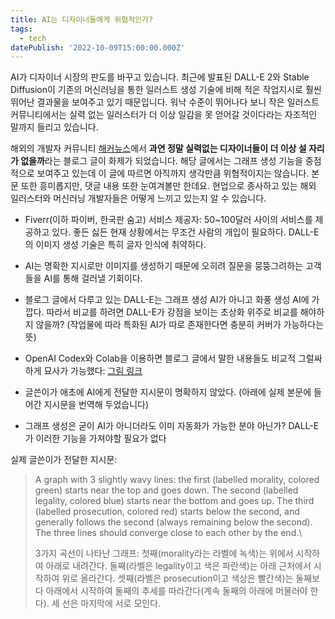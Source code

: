 ```yaml
---
title: AI는 디자이너들에게 위협적인가?
tags:
  - tech
datePublish: '2022-10-09T15:00:00.000Z'
---
```


AI가 디자이너 시장의 판도를 바꾸고 있습니다. 최근에 발표된 DALL-E 2와 Stable Diffusion이 기존의 머신러닝을 통한 일러스트 생성 기술에 비해 적은 작업지시로 훨씬 뛰어난 결과물을 보여주고 있기 때문입니다. 워낙 수준이 뛰어나다 보니 작은 일러스트 커뮤니티에서는 실력 없는 일러스터가 더 이상 일감을 못 얻어갈 것이다라는 자조적인 말까지 들리고 있습니다.

해외의 개발자 커뮤니티 [해커뉴스](https://news.ycombinator.com/item?id=33135237)에서 **과연 정말 실력없는 디자이너들이 더 이상 설 자리가 없을까**라는 블로그 글이 화제가 되었습니다. 해당 글에서는 그래프 생성 기능을 중점적으로 보여주고 있는데 이 글에 따르면 아직까지 생각만큼 위협적이지는 않습니다. 본문 또한 흥미롭지만, 댓글 내용 또한 눈여겨볼만 한데요. 현업으로 종사하고 있는 해외 일러스터와 머신러닝 개발자들은 어떻게 느끼고 있는지 알 수 있습니다.

* Fiverr(이하 파이버, 한국판 숨고) 서비스 제공자: 50~100달러 사이의 서비스를 제공하고 있다. 좋든 싫든 현재 상황에서는 무조건 사람의 개입이 필요하다. DALL-E의 이미지 생성 기술은 특히 글자 인식에 취약하다.
* AI는 명확한 지시로만 이미지를 생성하기 때문에 오히려 질문을 뭉뚱그려하는 고객들을 AI를 통해 걸러낼 기회이다.
* 블로그 글에서 다루고 있는 DALL-E는 그래프 생성 AI가 아니고 화풍 생성 AI에 가깝다. 따라서 비교를 하려면 DALL-E가 강점을 보이는 초상화 위주로 비교를 해야하지 않을까? (작업물에 따라 특화된 AI가 따로 존재한다면 충분히 커버가 가능하다는 뜻)
* OpenAI Codex와 Colab을 이용하면 블로그 글에서 말한 내용들도 비교적 그럴싸하게 묘사가 가능했다: [그림 링크](https://i.imgur.com/OyxJCbz.png)

* 글쓴이가 애초에 AI에게 전달한 지시문이 명확하지 않았다. (아래에 실제 본문에 들어간 지시문을 번역해 두었습니다)
* 그래프 생성은 굳이 AI가 아니더라도 이미 자동화가 가능한 분야 아닌가? DALL-E가 이러한 기능을 가져야할 필요가 없다

실제 글쓴이가 전달한 지시문:

> A graph with 3 slightly wavy lines: the first (labelled morality, colored green) starts near the top and goes down. The second (labelled legality, colored blue) starts near the bottom and goes up. The third (labelled prosecution, colored red) starts below the second, and generally follows the second (always remaining below the second). The three lines should converge close to each other by the end.\
>
> 3가지 곡선이 나타난 그래프: 첫째(morality라는 라벨에 녹색)는 위에서 시작하여 아래로 내려간다. 둘째(라벨은 legality이고 색은 파란색)는 아래 근처에서 시작하여 위로 올라간다. 셋째(라벨은 prosecution이고 색상은 빨간색)는 둘째보다 아래에서 시작하여 둘째의 추세를 따라간다(계속 둘째의 아래에 머물러야 한다). 세 선은 마지막에 서로 모인다.



